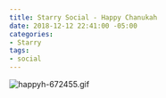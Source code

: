 ```yaml
---
title: Starry Social - Happy Chanukah
date: 2018-12-12 22:41:00 -05:00
categories:
- Starry
tags:
- social
---
```


![happyh-672455.gif](/uploads/happyh-672455.gif)